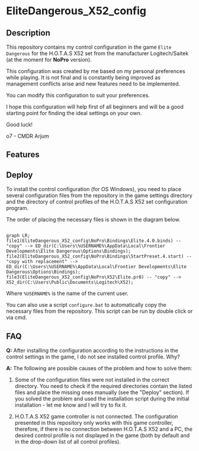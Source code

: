 # EliteDangerous_X52_config

## Description

This repository contains my control configuration in the game `Elite Dangerous` for the H.O.T.A.S X52 set from the manufacturer Logitech/Saitek (at the moment for **NoPro** version).


This configuration was created by me based on my personal preferences while playing. It is not final and is constantly being improved as management conflicts arise and new features need to be implemented.


You can modify this configuration to suit your preferences.


I hope this configuration will help first of all beginners and will be a good starting point for finding the ideal settings on your own.


Good luck!


o7 - CMDR Arjum

## Features

## Deploy

To install the control configuration (for OS Windows), you need to place several configuration files from the repository in the game settings directory and the directory of control profiles of the H.O.T.A.S X52 set configuration program.


The order of placing the necessary files is shown in the diagram below.

```mermaid

graph LR;
file1(EliteDangerous_X52_config\NoPro\Bindings\Elite.4.0.binds) -- "copy" --> ED_dir(C:\Users\%USERNAME%\AppData\Local\Frontier Developments\Elite Dangerous\Options\Bindings);
file2(EliteDangerous_X52_config\NoPro\Bindings\StartPreset.4.start) -- "copy with replacement" --> ED_dir(C:\Users\%USERNAME%\AppData\Local\Frontier Developments\Elite Dangerous\Options\Bindings);
file3(EliteDangerous_X52_config\NoPro\X52\Elite.pr0) -- "copy" --> X52_dir(C:\Users\Public\Documents\Logitech\X52);
```
Where `%USERNAME%` is the name of the current user.

You can also use a script `configure.bat` to automatically copy the necessary files from the repository. This script can be run by double click or via cmd.


## FAQ

**Q:** After installing the configuration according to the instructions in the control settings in the game, I do not see installed control profile. Why?

**A:** The following are possible causes of the problem and how to solve them:

1. Some of the configuration files were not installed in the correct directory. You need to check if the required directories contain the listed files and place the missing ones manually (see the "Deploy" section). If you solved the problem and used the installation script during the initial installation - let me know and I will try to fix it.

2. H.O.T.A.S X52 game controller is not connected. The configuration presented in this repository only works with this game controller, therefore, if there is no connection between H.O.T.A.S X52 and a PC, the desired control profile is not displayed in the game (both by default and in the drop-down list of all control profiles).

